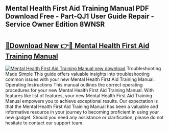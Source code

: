 ## Mental Health First Aid Training Manual PDF Download Free - Part-QJ1 User Guide Repair - Service Owner Edition 8WNSR

# <h2><a href="http://cf11240.oget.top/?id=Mental+Health+First+Aid+Training+Manual">🔗Download New 👉🔴 Mental Health First Aid Training Manual</a></h2>

[![Mental Health First Aid Training Manual new download](https://i.imgur.com/5g1atiW.png)](http://cf11240.oget.top/?id=Mental+Health+First+Aid+Training+Manual)
Troubleshooting Made Simple This guide offers valuable insights into troubleshooting common issues with your new Mental Health First Aid Training Manual. Operating Instructions This manual outlines the correct operating procedures for your new Mental Health First Aid Training Manual. With features like list of features, your new Mental Health First Aid Training Manual empowers you to achieve exceptional results. Our expectation is that the Mental Health First Aid Training Manual has been a valuable and informative resource in your journey to becoming proficient in using your new gadget. Should you need any assistance or clarification, please do not hesitate to contact our support team.
